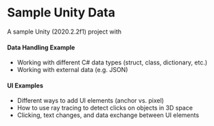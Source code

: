 


# Sample Unity Data

A sample Unity (2020.2.2f1) project with

#### Data Handling Example

- Working with different C# data types (struct, class, dictionary, etc.)
- Working with external data (e.g. JSON)


#### UI Examples

- Different ways to add UI elements (anchor vs. pixel)
- How to use ray tracing to detect clicks on objects in 3D space
- Clicking, text changes, and data exchange between UI elements
